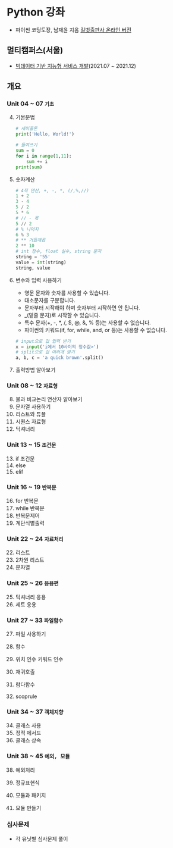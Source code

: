 # Python 강좌

- 파이썬 코딩도장, 남재윤 지음 [길벗출판사 온라인 버전](https://dojang.io/mod/page/view.php?id=2151)

## 멀티캠퍼스(서울)

- [빅데이터 기반 지능형 서비스 개발](https://www.multicampus.com/)(2021.07 ~ 2021.12)

## 개요

### Unit 04 ~ 07 `기초`

4) 기본문법

   ```python
   # 세미콜론
   print('Hello, World!')
   
   # 들여쓰기
   sum = 0
   for i in range(1,11):
       sum += i
   print(sum)
   ```

   

5) 숫자계산

   ```python
   # 4칙 연산, +, -, *, (/,%,//)
   1 + 2
   3 - 4
   5 / 2
   5 * 6
   # // - 몫
   5 // 2 
   # % 나머지
   6 % 3
   # ** 거듭제곱
   2 ** 10
   # int 정수, float 실수, string 문자
   string = '55'
   value = int(string)
   string, value
   ```

   

6) 변수와 입력 사용하기

   - 영문 문자와 숫자를 사용할 수 있습니다.
   - 대소문자를 구분합니다.
   - 문자부터 시작해야 하며 숫자부터 시작하면 안 됩니다.
   - _(밑줄 문자)로 시작할 수 있습니다.
   - 특수 문자(+, -, *, /, $, @, &, % 등)는 사용할 수 없습니다.
   - 파이썬의 키워드(if, for, while, and, or 등)는 사용할 수 없습니다.

   ```python
   # input으로 값 입력 받기
   x = input('i에서 10사이의 정수값>')
   # split으로 값 여러개 받기
   a, b, c = 'a quick brown'.split()
   
   ```

   

7) 출력방법 알아보기

   

### Unit 08 ~ 12 `자료형`

8) 불과 비교논리 연산자 알아보기
9) 문자열 사용하기
10) 리스트와 튜플
11) 시퀀스 자료형
12) 딕셔너리

### Unit 13 ~ 15 `조건문`

13) if 조건문
14) else
15) elif

### Unit 16 ~ 19 `반복문`

16) for 반복문
17) while 반복문
18) 반복문제어
19) 계단식별출력

### Unit 22 ~ 24 `자료처리`

22) 리스트
23) 2차원 리스트
24) 문자열

### Unit 25 ~ 26 `응용편`

25) 딕셔너리 응용
26) 세트 응용

### Unit 27 ~ 33 `파일함수`

27) 파일 사용하기

29) 함수
30) 위치 인수 키워드 인수
31) 재귀호출
32) 람다함수
33) scoprule

### Unit 34 ~ 37 `객체지향`

34) 클래스 사용
35) 정적 메서드
36) 클래스 상속

### Unit 38 ~ 45 `예외, 모듈`

38) 예외처리

43) 정규표현식
44) 모듈과 패키지
45) 모듈 만들기

### 심사문제

- 각 유닛별 심사문제 풀이

